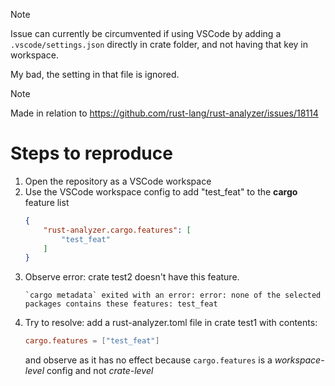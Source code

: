 > [!NOTE]
>
> Issue can currently be circumvented if using VSCode by adding a `.vscode/settings.json` directly in crate folder, and not having that key in workspace.
>
> My bad, the setting in that file is ignored.

> [!NOTE]
>
>Made in relation to https://github.com/rust-lang/rust-analyzer/issues/18114
# Steps to reproduce

1. Open the repository as a VSCode workspace
2. Use the VSCode workspace config to add "test_feat" to the **cargo** feature list
   ```json
   {
       "rust-analyzer.cargo.features": [
           "test_feat"
       ]
   }
   ```
4. Observe error: crate test2 doesn't have this feature.
   ```
   `cargo metadata` exited with an error: error: none of the selected packages contains these features: test_feat
   ```
5. Try to resolve: add a rust-analyzer.toml file in crate test1 with contents:
   ```toml
   cargo.features = ["test_feat"]
   ```
   and observe as it has no effect because `cargo.features` is a *workspace-level* config and not *crate-level*
